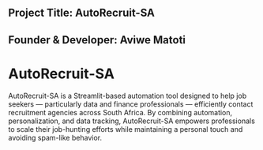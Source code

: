 ## Project Title: AutoRecruit-SA ##
## Founder & Developer: Aviwe Matoti
# AutoRecruit-SA
AutoRecruit-SA is a Streamlit-based automation tool designed to help job seekers — particularly data and finance professionals — efficiently contact recruitment agencies across South Africa.
By combining automation, personalization, and data tracking, AutoRecruit-SA empowers professionals to scale their job-hunting efforts while maintaining a personal touch and avoiding spam-like behavior.
